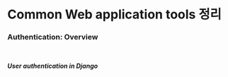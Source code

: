 # Common Web application tools 정리

### Authentication: Overview

<br>

*__User authentication in Django__*
